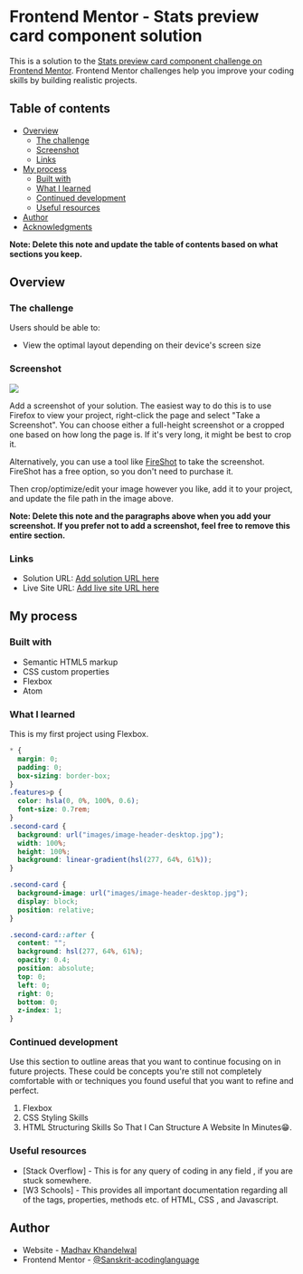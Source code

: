 # Frontend Mentor - Stats preview card component solution

This is a solution to the [Stats preview card component challenge on Frontend Mentor](https://www.frontendmentor.io/challenges/stats-preview-card-component-8JqbgoU62). Frontend Mentor challenges help you improve your coding skills by building realistic projects. 

## Table of contents

- [Overview](#overview)
  - [The challenge](#the-challenge)
  - [Screenshot](#screenshot)
  - [Links](#links)
- [My process](#my-process)
  - [Built with](#built-with)
  - [What I learned](#what-i-learned)
  - [Continued development](#continued-development)
  - [Useful resources](#useful-resources)
- [Author](#author)
- [Acknowledgments](#acknowledgments)

**Note: Delete this note and update the table of contents based on what sections you keep.**

## Overview

### The challenge

Users should be able to:

- View the optimal layout depending on their device's screen size

### Screenshot

![](./screenshot.jpg)

Add a screenshot of your solution. The easiest way to do this is to use Firefox to view your project, right-click the page and select "Take a Screenshot". You can choose either a full-height screenshot or a cropped one based on how long the page is. If it's very long, it might be best to crop it.

Alternatively, you can use a tool like [FireShot](https://getfireshot.com/) to take the screenshot. FireShot has a free option, so you don't need to purchase it. 

Then crop/optimize/edit your image however you like, add it to your project, and update the file path in the image above.

**Note: Delete this note and the paragraphs above when you add your screenshot. If you prefer not to add a screenshot, feel free to remove this entire section.**

### Links

- Solution URL: [Add solution URL here](https://your-solution-url.com)
- Live Site URL: [Add live site URL here](https://your-live-site-url.com)

## My process

### Built with

- Semantic HTML5 markup
- CSS custom properties
- Flexbox
- Atom

### What I learned

This is my first project using Flexbox.

```CSS codes I am proud of:-
* {
  margin: 0;
  padding: 0;
  box-sizing: border-box;
}
.features>p {
  color: hsla(0, 0%, 100%, 0.6);
  font-size: 0.7rem;
}
.second-card {
  background: url("images/image-header-desktop.jpg");
  width: 100%;
  height: 100%;
  background: linear-gradient(hsl(277, 64%, 61%));
}

.second-card {
  background-image: url("images/image-header-desktop.jpg");
  display: block;
  position: relative;
}

.second-card::after {
  content: "";
  background: hsl(277, 64%, 61%);
  opacity: 0.4;
  position: absolute;
  top: 0;
  left: 0;
  right: 0;
  bottom: 0;
  z-index: 1;
}
```


### Continued development

Use this section to outline areas that you want to continue focusing on in future projects. These could be concepts you're still not completely comfortable with or techniques you found useful that you want to refine and perfect.

1. Flexbox
2. CSS Styling Skills
3. HTML Structuring Skills So That I Can Structure A Website In Minutes😁.

### Useful resources

- [Stack Overflow] - This is for any query of coding in any field , if you are stuck somewhere.
- [W3 Schools] - This provides all important documentation regarding all of the tags, properties, methods etc. of HTML, CSS , and Javascript.

## Author

- Website - [Madhav Khandelwal](https://github.com/Sanskrit-acodinglanguage)
- Frontend Mentor - [@Sanskrit-acodinglanguage](https://www.frontendmentor.io/profile/Sanskrit-acodinglanguage)


